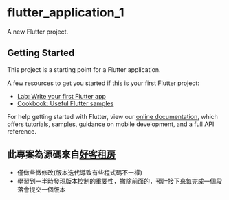 # flutter_application_1

A new Flutter project.

## Getting Started

This project is a starting point for a Flutter application.

A few resources to get you started if this is your first Flutter project:

- [Lab: Write your first Flutter app](https://flutter.dev/docs/get-started/codelab)
- [Cookbook: Useful Flutter samples](https://flutter.dev/docs/cookbook)

For help getting started with Flutter, view our
[online documentation](https://flutter.dev/docs), which offers tutorials,
samples, guidance on mobile development, and a full API reference.

## 此專案為源碼來自[好客租房](https://www.bilibili.com/video/BV1fN411f7T5?from=search&seid=14676102392514903447)

* 僅做些微修改(版本迭代導致有些程式碼不一樣)
* 學習到一半時發現版本控制的重要性，撇除前面的，預計接下來每完成一個段落會提交一個版本